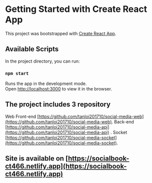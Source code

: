 # Getting Started with Create React App

This project was bootstrapped with [Create React App](https://github.com/facebook/create-react-app).

## Available Scripts

In the project directory, you can run:

### `npm start`

Runs the app in the development mode.\
Open [http://localhost:3000](http://localhost:3000) to view it in the browser.

## The project includes 3 repository
Web Front-end [https://github.com/tanloi201710/social-media-web](https://github.com/tanloi201710/social-media-web).
Back-end [https://github.com/tanloi201710/social-media-api](https://github.com/tanloi201710/social-media-api) .
Socket [https://github.com/tanloi201710/social-media-socket](https://github.com/tanloi201710/social-media-socket).

## Site is available on [https://socialbook-ct466.netlify.app](https://socialbook-ct466.netlify.app)
